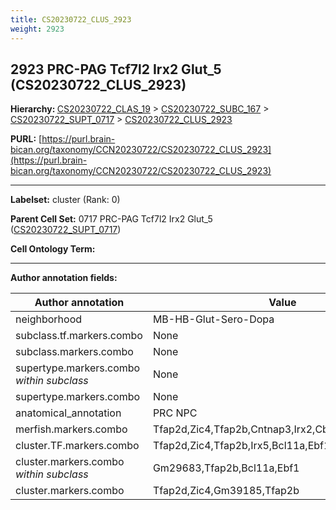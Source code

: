 ```yaml
---
title: CS20230722_CLUS_2923
weight: 2923
---
```

## 2923 PRC-PAG Tcf7l2 Irx2 Glut_5 (CS20230722_CLUS_2923)
<b>Hierarchy: </b>
[CS20230722_CLAS_19](../CS20230722_CLAS_19) >
[CS20230722_SUBC_167](../CS20230722_SUBC_167) >
[CS20230722_SUPT_0717](../CS20230722_SUPT_0717) >
[CS20230722_CLUS_2923](../CS20230722_CLUS_2923)

**PURL:** [https://purl.brain-bican.org/taxonomy/CCN20230722/CS20230722_CLUS_2923](https://purl.brain-bican.org/taxonomy/CCN20230722/CS20230722_CLUS_2923)

---


**Labelset:** cluster (Rank: 0)

**Parent Cell Set:** 0717 PRC-PAG Tcf7l2 Irx2 Glut_5 ([CS20230722_SUPT_0717](../CS20230722_SUPT_0717))



**Cell Ontology Term:** 

[MARKER GENES.]: #


---

[TRANSFERRED ANNOTATIONS.]: #


[AUTHOR ANNOTATION FIELDS.]: #


**Author annotation fields:**

| Author annotation | Value |
|-------------------|-------|
|neighborhood|MB-HB-Glut-Sero-Dopa|
|subclass.tf.markers.combo|None|
|subclass.markers.combo|None|
|supertype.markers.combo _within subclass_|None|
|supertype.markers.combo|None|
|anatomical_annotation|PRC NPC|
|merfish.markers.combo|Tfap2d,Zic4,Tfap2b,Cntnap3,Irx2,Cbln4,Lncenc1,Ebf1|
|cluster.TF.markers.combo|Tfap2d,Zic4,Tfap2b,Irx5,Bcl11a,Ebf1|
|cluster.markers.combo _within subclass_|Gm29683,Tfap2b,Bcl11a,Ebf1|
|cluster.markers.combo|Tfap2d,Zic4,Gm39185,Tfap2b|
